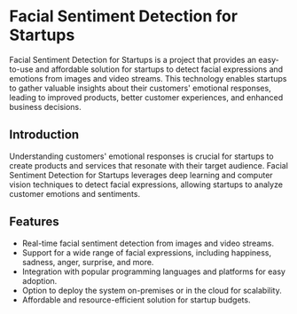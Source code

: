 # Facial Sentiment Detection for Startups

Facial Sentiment Detection for Startups is a project that provides an easy-to-use and affordable solution for startups to detect facial expressions and emotions from images and video streams. This technology enables startups to gather valuable insights about their customers' emotional responses, leading to improved products, better customer experiences, and enhanced business decisions.

## Introduction

Understanding customers' emotional responses is crucial for startups to create products and services that resonate with their target audience. Facial Sentiment Detection for Startups leverages deep learning and computer vision techniques to detect facial expressions, allowing startups to analyze customer emotions and sentiments.

## Features

- Real-time facial sentiment detection from images and video streams.
- Support for a wide range of facial expressions, including happiness, sadness, anger, surprise, and more.
- Integration with popular programming languages and platforms for easy adoption.
- Option to deploy the system on-premises or in the cloud for scalability.
- Affordable and resource-efficient solution for startup budgets.

